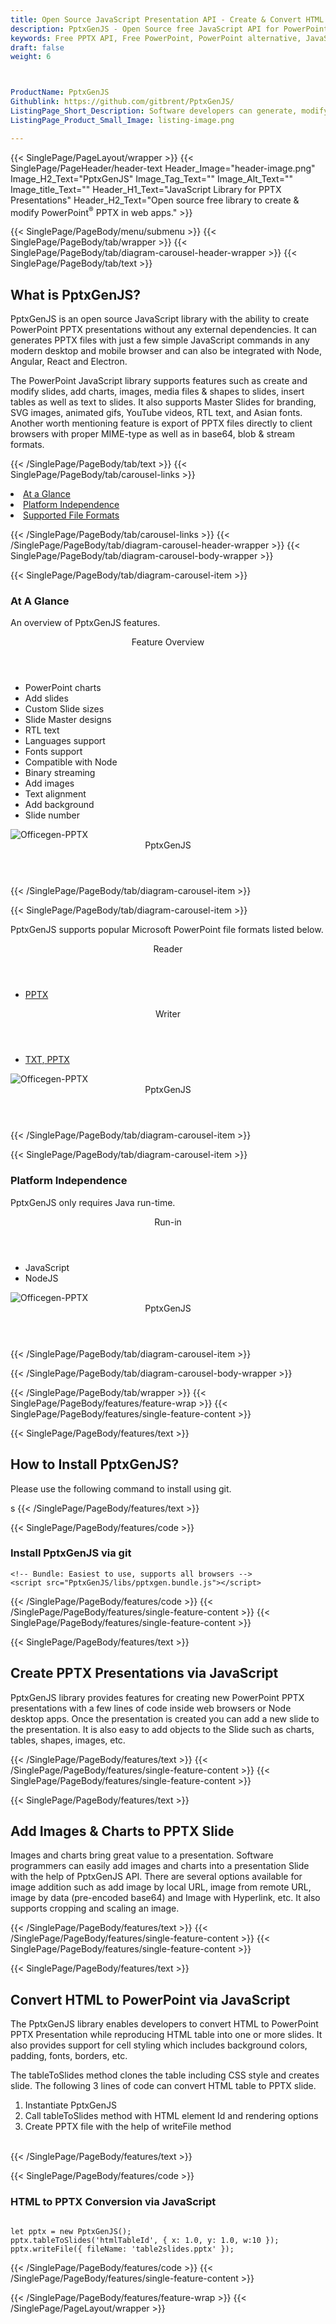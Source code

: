 ```yaml
---
title: Open Source JavaScript Presentation API - Create & Convert HTML to PPTX
description: PptxGenJS - Open Source free JavaScript API for PowerPoint Presentation files. Developers can create, edit PPTX, convert HTML to PPTX or add Images or Charts.
keywords: Free PPTX API, Free PowerPoint, PowerPoint alternative, JavaScript PPTX, JavaScript PowerPoint , JavaScript PowerPoint PPTX, Microsoft office JavaScript, JavaScript PPTX API, JavaScript PPTX library, JavaScript presentations, convert HTML to PPTX, add Images presentation, add Charts in PPTX file, create PPTX slide, JavaScript PowerPoint library, modify PPTX files
draft: false
weight: 6



ProductName: PptxGenJS
Githublink: https://github.com/gitbrent/PptxGenJS/
ListingPage_Short_Description: Software developers can generate, modify & manipulate Microsoft PowerPoint Presentations with a few simple JavaScript commands in a web browser.
ListingPage_Product_Small_Image: listing-image.png 

---
```


{{< SinglePage/PageLayout/wrapper >}}
{{< SinglePage/PageHeader/header-text
Header_Image="header-image.png"
Image_H2_Text="PptxGenJS"
Image_Tag_Text=""
Image_Alt_Text=""
Image_title_Text=""
Header_H1_Text="JavaScript Library for PPTX Presentations"
Header_H2_Text="Open source free library to create & modify PowerPoint<sup>®</sup> PPTX in web apps." >}}

{{< SinglePage/PageBody/menu/submenu >}}
{{< SinglePage/PageBody/tab/wrapper >}}
{{< SinglePage/PageBody/tab/diagram-carousel-header-wrapper >}}
{{< SinglePage/PageBody/tab/text >}}



<h2 class="h2title">What is PptxGenJS?</h2>
<p>PptxGenJS is an open source JavaScript library with the ability to create PowerPoint PPTX presentations without any external dependencies. It can generates PPTX files with just a few simple JavaScript commands in any modern desktop and mobile browser and can also be integrated with Node, Angular, React and Electron.</p>
<p>The PowerPoint JavaScript library supports features such as create and modify slides, add charts, images, media files & shapes to slides, insert tables as well as text to slides. It also supports Master Slides for branding, SVG images, animated gifs, YouTube videos, RTL text, and Asian fonts. Another worth mentioning feature is export of PPTX files directly to client browsers with proper MIME-type as well as in base64, blob & stream formats.</p>

{{< /SinglePage/PageBody/tab/text >}}
{{< SinglePage/PageBody/tab/carousel-links >}}

<li data-target="#diagramcarousel" data-slide-to="0"><a href="#">At a Glance</a></li>
<li data-target="#diagramcarousel" data-slide-to="2"><a href="#">Platform Independence</a></li>
<li data-target="#diagramcarousel" data-slide-to="1"><a class="activetab" href="#">Supported File Formats</a></li>


{{< /SinglePage/PageBody/tab/carousel-links >}}
{{< /SinglePage/PageBody/tab/diagram-carousel-header-wrapper >}}
{{< SinglePage/PageBody/tab/diagram-carousel-body-wrapper >}}

{{< SinglePage/PageBody/tab/diagram-carousel-item >}}
<h3>At A Glance</h3>
<p>An overview of PptxGenJS features.</p>
<div class="diagram1 d1-poi">
<div class="d1-row">
<div class="d1-col d1-left"> </div>
<!--/left -->
<div class="d1-col d1-right"><header>Feature Overview</header>
<ul>
<li>PowerPoint charts</li>
<li>Add slides</li>
<li>Custom Slide sizes</li>
<li>Slide Master designs</li>
<li>RTL text</li>
<li>Languages support</li>
<li>Fonts support</li>
<li>Compatible with Node</li>
<li>Binary streaming</li>
<li>Add images</li>
<li>Text alignment</li>
<li>Add background</li>
<li>Slide number</li>
</ul>
</div>
<!--/right --></div>
<!--/row-->
<div class="d1-logo"><img class="bg-lite" src='listing-image.png' alt="Officegen-PPTX"><header>PptxGenJS</header><footer><small></small></footer></div>
<!--/logo--></div>
<!--/diagram1-->
{{< /SinglePage/PageBody/tab/diagram-carousel-item >}}

{{< SinglePage/PageBody/tab/diagram-carousel-item >}}
<p>PptxGenJS supports popular Microsoft PowerPoint file formats listed below.</p>
<div class="diagram1 d2 d1-poi">
<div class="d1-row">
<div class="d1-col d1-left"><header><i class="fa fa-arrows-v"> </i> Reader</header>
<ul>
<li><a href="https://docs.fileformat.com/presentation/pptx/">PPTX</a></li>
</ul>
</div>
<!--/left-->
<div class="d1-col d1-right"><header><i class="fa fa-long-arrow-down"> </i> Writer</header>
<ul>
<li><a href="https://docs.fileformat.com/word-processing/txt/">TXT</a><a href="https://docs.fileformat.com/presentation/pptx/">, PPTX</a></li>
</ul>
</div>
<!--/right--></div>
<!--/row-->
<div class="d1-logo"><img class="bg-lite" src='listing-image.png' alt="Officegen-PPTX"><header>PptxGenJS</header><footer><small></small></footer></div>
<!--/logo--></div>
<!--/diagram2-->
{{< /SinglePage/PageBody/tab/diagram-carousel-item >}}

{{< SinglePage/PageBody/tab/diagram-carousel-item >}}
<h3>Platform Independence</h3>
<p>PptxGenJS only requires Java run-time.</p>
<div class="diagram1 d1-poi">
<div class="d1-row">
<div class="d1-col d1-left"> </div>
<div class="d1-col d1-right"><header><i class="fa fa-cubes"> </i>Run-in</header>
<ul>
<li>JavaScript</li>
<li>NodeJS </li>
</ul>
</div>
<!--/left--><!--/right--></div>
<!--/row-->
<div class="d1-logo"><img class="bg-lite" src='listing-image.png' alt="Officegen-PPTX"><header>PptxGenJS</header><footer><small></small></footer></div>
<!--/logo--></div>
<!--/diagram2 -->
{{< /SinglePage/PageBody/tab/diagram-carousel-item >}}

{{< /SinglePage/PageBody/tab/diagram-carousel-body-wrapper >}}

{{< /SinglePage/PageBody/tab/wrapper >}}
{{< SinglePage/PageBody/features/feature-wrap >}}
{{< SinglePage/PageBody/features/single-feature-content >}}

{{< SinglePage/PageBody/features/text >}}
<h2 class="h2title">How to Install PptxGenJS?</h2>
<p>Please use the following command to install using git.</p>s
{{< /SinglePage/PageBody/features/text >}}

{{< SinglePage/PageBody/features/code >}}
<h3>Install PptxGenJS via git</h3>
<pre><code class="hljs css language-html"><span class="hljs-comment">&lt;!-- Bundle: Easiest to use, supports all browsers --&gt;</span>
<span class="hljs-tag">&lt;<span class="hljs-name">script</span> <span class="hljs-attr">src</span>=<span class="hljs-string">"PptxGenJS/libs/pptxgen.bundle.js"</span>&gt;</span><span class="hljs-tag">&lt;/<span class="hljs-name">script</span>&gt;</span></code></pre>

{{< /SinglePage/PageBody/features/code >}}
{{< /SinglePage/PageBody/features/single-feature-content >}}
{{< SinglePage/PageBody/features/single-feature-content >}}

{{< SinglePage/PageBody/features/text >}}
<h2 class="h2title">Create PPTX Presentations via JavaScript</h2>
<p>PptxGenJS library provides features for creating new PowerPoint PPTX presentations with a few lines of code inside web browsers or Node desktop apps. Once the presentation is created you can add a new slide to the presentation. It is also easy to add objects to the Slide such as charts, tables, shapes, images, etc.</p>

{{< /SinglePage/PageBody/features/text >}}
{{< /SinglePage/PageBody/features/single-feature-content >}}
{{< SinglePage/PageBody/features/single-feature-content >}}

{{< SinglePage/PageBody/features/text >}}
<h2 class="h2title">Add Images & Charts to PPTX Slide</h2>
<p>Images and charts bring great value to a presentation. Software programmers can easily add images and charts into a presentation Slide with the help of PptxGenJS API. There are several options available for image addition such as add image by local URL, image from remote URL, image by data (pre-encoded base64) and Image with Hyperlink, etc. It also supports cropping and scaling an image.</p>

{{< /SinglePage/PageBody/features/text >}}
{{< /SinglePage/PageBody/features/single-feature-content >}}
{{< SinglePage/PageBody/features/single-feature-content >}}

{{< SinglePage/PageBody/features/text >}}
<h2 class="h2title">Convert HTML to PowerPoint via JavaScript</h2>
<p>The PptxGenJS library enables developers to convert HTML to PowerPoint PPTX Presentation while reproducing HTML table into one or more slides. It also provides support for cell styling which includes background colors, padding, fonts, borders, etc.</p>
<p>The tableToSlides method clones the table including CSS style and creates slide. The following 3 lines of code can convert HTML table to PPTX slide.</p>
<ol>
<li>Instantiate PptxGenJS</li>
<li>Call tableToSlides method with HTML element Id and rendering options</li>
<li>Create PPTX file with the help of writeFile method</li>
</ol>
<br>
{{< /SinglePage/PageBody/features/text >}}

{{< SinglePage/PageBody/features/code >}}
<h3>HTML to PPTX Conversion via JavaScript</h3>
<pre><code class="js">
let pptx = new PptxGenJS();
pptx.tableToSlides('htmlTableId', { x: 1.0, y: 1.0, w:10 });
pptx.writeFile({ fileName: 'table2slides.pptx' });</code></pre>


{{< /SinglePage/PageBody/features/code >}}
{{< /SinglePage/PageBody/features/single-feature-content >}}

{{< /SinglePage/PageBody/features/feature-wrap >}}
{{< /SinglePage/PageLayout/wrapper >}}